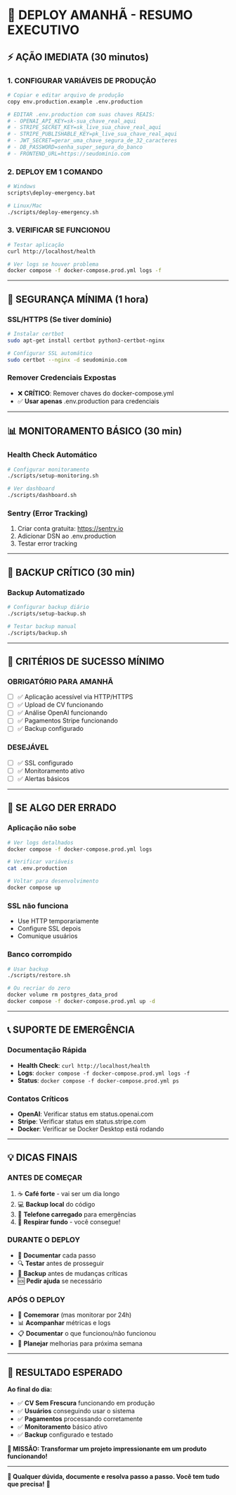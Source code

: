# 🚨 DEPLOY AMANHÃ - RESUMO EXECUTIVO

## ⚡ **AÇÃO IMEDIATA (30 minutos)**

### **1. CONFIGURAR VARIÁVEIS DE PRODUÇÃO**
```bash
# Copiar e editar arquivo de produção
copy env.production.example .env.production

# EDITAR .env.production com suas chaves REAIS:
# - OPENAI_API_KEY=sk-sua_chave_real_aqui
# - STRIPE_SECRET_KEY=sk_live_sua_chave_real_aqui
# - STRIPE_PUBLISHABLE_KEY=pk_live_sua_chave_real_aqui
# - JWT_SECRET=gerar_uma_chave_segura_de_32_caracteres
# - DB_PASSWORD=senha_super_segura_do_banco
# - FRONTEND_URL=https://seudominio.com
```

### **2. DEPLOY EM 1 COMANDO**
```bash
# Windows
scripts\deploy-emergency.bat

# Linux/Mac
./scripts/deploy-emergency.sh
```

### **3. VERIFICAR SE FUNCIONOU**
```bash
# Testar aplicação
curl http://localhost/health

# Ver logs se houver problema
docker compose -f docker-compose.prod.yml logs -f
```

---

## 🔐 **SEGURANÇA MÍNIMA (1 hora)**

### **SSL/HTTPS (Se tiver domínio)**
```bash
# Instalar certbot
sudo apt-get install certbot python3-certbot-nginx

# Configurar SSL automático
sudo certbot --nginx -d seudominio.com
```

### **Remover Credenciais Expostas**
- ❌ **CRÍTICO**: Remover chaves do docker-compose.yml
- ✅ **Usar apenas** .env.production para credenciais

---

## 📊 **MONITORAMENTO BÁSICO (30 min)**

### **Health Check Automático**
```bash
# Configurar monitoramento
./scripts/setup-monitoring.sh

# Ver dashboard
./scripts/dashboard.sh
```

### **Sentry (Error Tracking)**
1. Criar conta gratuita: https://sentry.io
2. Adicionar DSN ao .env.production
3. Testar error tracking

---

## 💾 **BACKUP CRÍTICO (30 min)**

### **Backup Automatizado**
```bash
# Configurar backup diário
./scripts/setup-backup.sh

# Testar backup manual
./scripts/backup.sh
```

---

## 🎯 **CRITÉRIOS DE SUCESSO MÍNIMO**

### **OBRIGATÓRIO PARA AMANHÃ**
- [ ] ✅ Aplicação acessível via HTTP/HTTPS
- [ ] ✅ Upload de CV funcionando
- [ ] ✅ Análise OpenAI funcionando
- [ ] ✅ Pagamentos Stripe funcionando
- [ ] ✅ Backup configurado

### **DESEJÁVEL**
- [ ] ✅ SSL configurado
- [ ] ✅ Monitoramento ativo
- [ ] ✅ Alertas básicos

---

## 🚨 **SE ALGO DER ERRADO**

### **Aplicação não sobe**
```bash
# Ver logs detalhados
docker compose -f docker-compose.prod.yml logs

# Verificar variáveis
cat .env.production

# Voltar para desenvolvimento
docker compose up
```

### **SSL não funciona**
- Use HTTP temporariamente
- Configure SSL depois
- Comunique usuários

### **Banco corrompido**
```bash
# Usar backup
./scripts/restore.sh

# Ou recriar do zero
docker volume rm postgres_data_prod
docker compose -f docker-compose.prod.yml up -d
```

---

## 📞 **SUPORTE DE EMERGÊNCIA**

### **Documentação Rápida**
- **Health Check**: `curl http://localhost/health`
- **Logs**: `docker compose -f docker-compose.prod.yml logs -f`
- **Status**: `docker compose -f docker-compose.prod.yml ps`

### **Contatos Críticos**
- **OpenAI**: Verificar status em status.openai.com
- **Stripe**: Verificar status em status.stripe.com
- **Docker**: Verificar se Docker Desktop está rodando

---

## 💡 **DICAS FINAIS**

### **ANTES DE COMEÇAR**
1. ☕ **Café forte** - vai ser um dia longo
2. 💻 **Backup local** do código
3. 📱 **Telefone carregado** para emergências
4. 🧘 **Respirar fundo** - você consegue!

### **DURANTE O DEPLOY**
- 📝 **Documentar** cada passo
- 🔍 **Testar** antes de prosseguir
- 💾 **Backup** antes de mudanças críticas
- 🆘 **Pedir ajuda** se necessário

### **APÓS O DEPLOY**
- 🎉 **Comemorar** (mas monitorar por 24h)
- 📊 **Acompanhar** métricas e logs
- 📋 **Documentar** o que funcionou/não funcionou
- 🔄 **Planejar** melhorias para próxima semana

---

## 🎯 **RESULTADO ESPERADO**

**Ao final do dia:**
- ✅ **CV Sem Frescura** funcionando em produção
- ✅ **Usuários** conseguindo usar o sistema
- ✅ **Pagamentos** processando corretamente
- ✅ **Monitoramento** básico ativo
- ✅ **Backup** configurado e testado

**🚀 MISSÃO: Transformar um projeto impressionante em um produto funcionando!**

---

**📧 Qualquer dúvida, documente e resolva passo a passo. Você tem tudo que precisa!** 🎯 